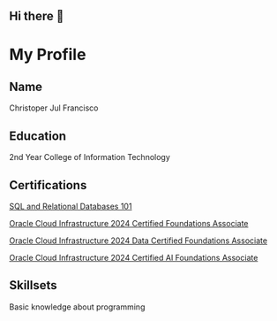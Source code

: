 ## Hi there 👋

<!--
**Christoper18/Christoper18** is a ✨ _special_ ✨ repository because its `README.md` (this file) appears on your GitHub profile.

Here are some ideas to get you started:

- 🔭 I’m currently working on ...
- 🌱 I’m currently learning ...
- 👯 I’m looking to collaborate on ...
- 🤔 I’m looking for help with ...
- 💬 Ask me about ...
- 📫 How to reach me: ...
- 😄 Pronouns: ...
- ⚡ Fun fact: ...
-->

# My Profile
## Name
Christoper Jul Francisco

## Education
2nd Year College of Information Technology

## Certifications
[SQL and Relational Databases 101](https://courses.cognitiveclass.ai/certificates/a20c4569e3f84048b6a064be8c8abcc4)

[Oracle Cloud Infrastructure 2024 Certified Foundations Associate](https://catalog-education.oracle.com/ords/certview/sharebadge?id=24049A77ED790A7E4D9121B5B4F4ED9B2BB2455FEB5A57FF60EFD139BC1BE22F&fbclid=IwY2xjawG-wzJleHRuA2FlbQIxMQABHdoWwYuChAILSNGieW9KDv1-i57PFwSDe7AyhrTwRIgxL7YllJfYPHu1Lg_aem_re9RTQrt4jaLv4R9d-9iHg)

[Oracle Cloud Infrastructure 2024 Data Certified Foundations Associate](https://catalog-education.oracle.com/ords/certview/sharebadge?id=24049A77ED790A7E4D9121B5B4F4ED9B349C64C902777A556D5AE3B4FEED19CA&fbclid=IwY2xjawG-wxdleHRuA2FlbQIxMQABHeE8p_kD-PDlaoCMXeBQsJl-lpSi1EOjrBlFfoZU3pEBob7Gd7vcpFN3jA_aem_oYoPubITuQxP45MIvFyGvw)

[Oracle Cloud Infrastructure 2024 Certified AI Foundations Associate](https://catalog-education.oracle.com/ords/certview/sharebadge?id=C483492EA68D9D55BE16823C32F7E3081C3046FB6F6319C0DFE2C83DA15BD418)


## Skillsets
Basic knowledge about programming
